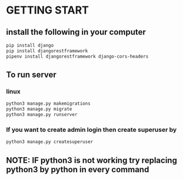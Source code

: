 # GETTING START
## install the following in your computer
```bash
pip install django
pip install djangorestframework
pipenv install djangorestframework django-cors-headers
```

## To run server
### linux
```bash
python3 manage.py makemigrations
python3 manage.py migrate
python3 manage.py runserver
```
### If you want to create admin login then create superuser by
```bash
python3 manage.py createsuperuser
```

## NOTE: IF python3 is not working try replacing python3 by python in every command